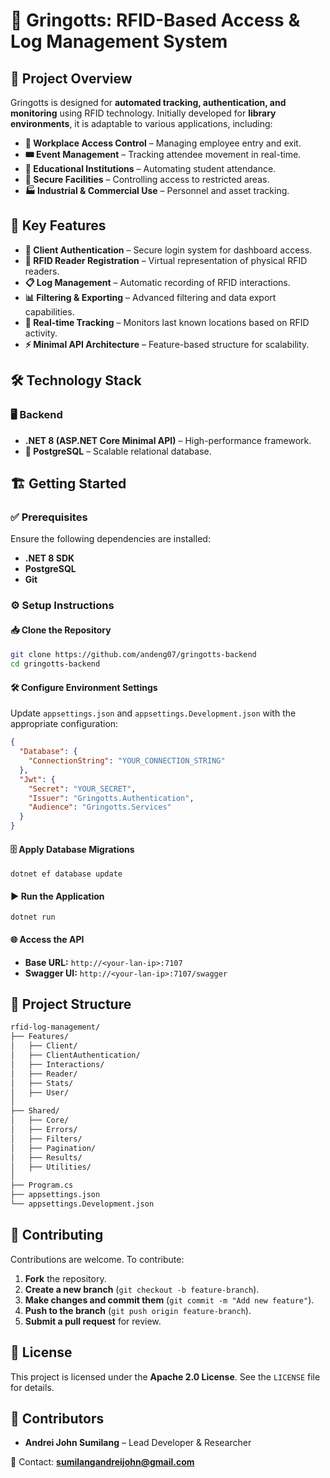 # 📌 Gringotts: RFID-Based Access & Log Management System

## 📖 Project Overview

Gringotts is designed for **automated tracking, authentication, and monitoring** using RFID technology. Initially developed for **library environments**, it is adaptable to various applications, including:

- **🏢 Workplace Access Control** – Managing employee entry and exit.
- **🎟️ Event Management** – Tracking attendee movement in real-time.
- **🏫 Educational Institutions** – Automating student attendance.
- **🔐 Secure Facilities** – Controlling access to restricted areas.
- **🏭 Industrial & Commercial Use** – Personnel and asset tracking.

## 🚀 Key Features

- **🔑 Client Authentication** – Secure login system for dashboard access.
- **📡 RFID Reader Registration** – Virtual representation of physical RFID readers.
- **📋 Log Management** – Automatic recording of RFID interactions.
- **📊 Filtering & Exporting** – Advanced filtering and data export capabilities.
- **📍 Real-time Tracking** – Monitors last known locations based on RFID activity.
- **⚡ Minimal API Architecture** – Feature-based structure for scalability.

## 🛠 Technology Stack

### 🖥 Backend

- **.NET 8 (ASP.NET Core Minimal API)** – High-performance framework.
- **🐘 PostgreSQL** – Scalable relational database.

## 🏗 Getting Started

### ✅ Prerequisites

Ensure the following dependencies are installed:

- **.NET 8 SDK**
- **PostgreSQL**
- **Git**

### ⚙️ Setup Instructions

#### 📥 Clone the Repository

```sh
git clone https://github.com/andeng07/gringotts-backend
cd gringotts-backend
```

#### 🛠 Configure Environment Settings

Update `appsettings.json` and `appsettings.Development.json` with the appropriate configuration:

```json
{
  "Database": {
    "ConnectionString": "YOUR_CONNECTION_STRING"
  },
  "Jwt": {
    "Secret": "YOUR_SECRET",
    "Issuer": "Gringotts.Authentication",
    "Audience": "Gringotts.Services"
  }
}
```

#### 🗄 Apply Database Migrations

```
dotnet ef database update
```

#### ▶️ Run the Application

```
dotnet run
```

#### 🌐 Access the API

- **Base URL:** `http://<your-lan-ip>:7107`
- **Swagger UI:** `http://<your-lan-ip>:7107/swagger`

## 📂 Project Structure

```sh
rfid-log-management/
├── Features/
│   ├── Client/
│   ├── ClientAuthentication/
│   ├── Interactions/
│   ├── Reader/
│   ├── Stats/
│   ├── User/
│
├── Shared/
│   ├── Core/
│   ├── Errors/
│   ├── Filters/
│   ├── Pagination/
│   ├── Results/
│   ├── Utilities/
│
├── Program.cs
├── appsettings.json
└── appsettings.Development.json
```

## 🤝 Contributing

Contributions are welcome. To contribute:

1. **Fork** the repository.
2. **Create a new branch** (`git checkout -b feature-branch`).
3. **Make changes and commit them** (`git commit -m "Add new feature"`).
4. **Push to the branch** (`git push origin feature-branch`).
5. **Submit a pull request** for review.

## 📜 License

This project is licensed under the **Apache 2.0 License**. See the `LICENSE` file for details.

## 👥 Contributors

- **Andrei John Sumilang** – Lead Developer & Researcher

📩 Contact: **sumilangandreijohn@gmail.com**

